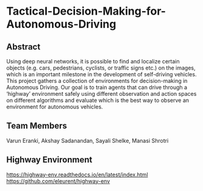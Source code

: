 # Tactical-Decision-Making-for-Autonomous-Driving

## Abstract
Using deep neural networks, it is possible to find and localize certain objects (e.g. cars, pedestrians, cyclists, or traffic signs etc.) on the images, which is an important milestone in the development of self-driving vehicles. This project gathers a collection of environments for decision-making in Autonomous Driving. Our goal is to train agents that can drive through a ‘highway’ environment safely using different observation and action spaces on different algorithms and evaluate which is the best way to observe an environment for autonomous vehicles. 

## Team Members
Varun Eranki, Akshay Sadanandan, Sayali Shelke, Manasi Shrotri 

## Highway Environment
https://highway-env.readthedocs.io/en/latest/index.html
https://github.com/eleurent/highway-env

